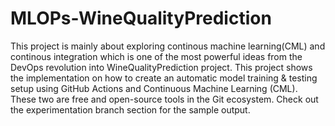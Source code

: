 # MLOPs-WineQualityPrediction


This project is mainly about exploring continous machine learning(CML) and continous integration which is one of the most powerful ideas from the DevOps revolution into WineQualityPrediction project. 
This project shows the implementation on how to create an automatic model training & testing setup using GitHub Actions and Continuous Machine Learning (CML).
These two are free and open-source tools in the Git ecosystem. Check out the experimentation branch section for the sample output.


